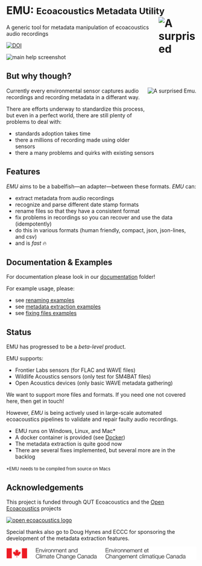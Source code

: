 # **EMU**: <small>**E**coacoustics **M**etadata **U**tility</small> <img align="right" width="100" height="100" alt="A surprised Emu." src="docs/media/emu-small.png"/>

A generic tool for metadata manipulation of ecoacoustics audio recordings

[![DOI](https://zenodo.org/badge/150051600.svg)](https://zenodo.org/badge/latestdoi/150051600)

![main help screenshot](docs/media/main_help.png)

## But why though?

 <img align="right"  height="163" alt="A surprised Emu." src="docs/media/but-why.gif"/>

Currently every environmental sensor captures audio recordings and recording metadata in a differant way.

There are efforts underway to standardize this process, but even in a perfect world, there are still plenty of problems to deal with:

-   standards adoption takes time
-   there a millions of recording made using older sensors
-   there a many problems and quirks with existing sensors

## Features

_EMU_ aims to be a babelfish—an adapter—between these formats. _EMU_ can:

-   extract metadata from audio recordings
-   recognize and parse different date stamp formats
-   rename files so that they have a consistent format
-   fix problems in recordings so you can recover and use the data (idempotently)
-   do this in various formats (human friendly, compact, json, json-lines, and csv)
-   and is _fast_ 🔥


## Documentation & Examples

For documentation please look in our [documentation](./docs/) folder!

For example usage, please:

- see [renaming examples](./docs/renaming.md#examples)
- see [metadata extraction examples](./docs/metadata.md#examples)
- see [fixing files examples](./docs/fixes.md#examples)

## Status

EMU has progressed to be a _beta-level_ product.

EMU supports:

- Frontier Labs sensors (for FLAC and WAVE files)
- Wildlife Acoustics sensors (only test for SM4BAT files)
- Open Acoustics devices (only basic WAVE metadata gathering)

We want to support more files and formats. If you need one not covered here, then get in touch!

However, _EMU_ is being actively used in large-scale automated ecoacoustics pipelines to validate and repair faulty audio recordings.

-   EMU runs on Windows, Linux, and Mac\*
-   A docker container is provided (see [Docker](#docker))
-   The metadata extraction is quite good now
-   There are several fixes implemented, but several more are in the backlog

<small>\*EMU needs to be compiled from source on Macs</small>


## Acknowledgements

This project is funded through QUT Ecoacoustics and the [Open Ecoacoustics](https://openecoacoustics.org/) projects

[![open ecoacoustics logo](./docs/media/OpenEcoAcoustics_horizontal_rgb_white_bg.png)](https://openecoacoustics.org/)

Special thanks also go to Doug Hynes and ECCC for sponsoring the development of the metadata extraction features.

[![ECCC logo](./docs/media/ECCC.jpg)](https://www.canada.ca/en/environment-climate-change.html)
